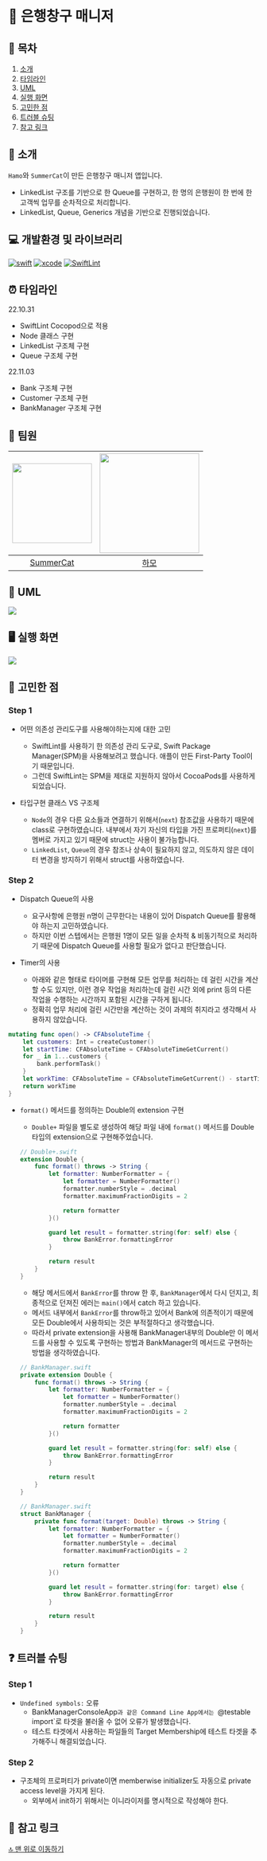 # 🏦 은행창구 매니저

## 📖 목차
1. [소개](#-소개)
2. [타임라인](#-타임라인)
3. [UML](#-uml)
4. [실행 화면](#-실행-화면)
5. [고민한 점](#-고민한-점)
6. [트러블 슈팅](#-트러블-슈팅)
7. [참고 링크](#-참고-링크)

## 🌱 소개

`Hamo`와 `SummerCat`이 만든 은행창구 매니저 앱입니다.

- LinkedList 구조를 기반으로 한 Queue를 구현하고, 한 명의 은행원이 한 번에 한 고객씩 업무를 순차적으로 처리합니다.
- LinkedList, Queue, Generics 개념을 기반으로 진행되었습니다.



## 💻 개발환경 및 라이브러리
[![swift](https://img.shields.io/badge/swift-5.6-orange)]()
[![xcode](https://img.shields.io/badge/Xcode-13.4.1-blue)]()
[![SwiftLint](https://img.shields.io/badge/SwiftLint-0.49-green)]()

## ⏰ 타임라인

22.10.31
- SwiftLint Cocopod으로 적용
- Node 클래스 구현
- LinkedList 구조체 구현
- Queue 구조체 구현

22.11.03 
- Bank 구조체 구현
- Customer 구조체 구현
- BankManager 구조체 구현



## 🧑 팀원
<img src = "https://i.imgur.com/TVKv7PD.png" width=160>|<img src="https://i.imgur.com/ydRkDFq.jpg" width=200>|
|:--:|:--:|
|[SummerCat](https://github.com/dev-summer)|[하모](https://github.com/lxodud)|

## 🌲 UML
![](https://i.imgur.com/mDSi0Tl.png)

## 🖥 실행 화면

![](https://i.imgur.com/I9HaZa7.gif)



## 👀 고민한 점

### Step 1

- 어떤 의존성 관리도구를 사용해야하는지에 대한 고민
    - SwiftLint를 사용하기 한 의존성 관리 도구로, Swift Package Manager(SPM)을 사용해보려고 했습니다. 애플이 만든 First-Party Tool이기 때문입니다.
    - 그런데 SwiftLint는 SPM을 제대로 지원하지 않아서 CocoaPods를 사용하게 되었습니다.

- 타입구현 클래스 VS 구조체
    - `Node`의 경우 다른 요소들과 연결하기 위해서(`next`) 참조값을 사용하기 때문에 class로 구현하였습니다. 내부에서 자기 자신의 타입을 가진 프로퍼티(`next`)를 멤버로 가지고 있기 때문에 struct는 사용이 불가능합니다.
    - `LinkedList`, `Queue`의 경우 참조나 상속이 필요하지 않고, 의도하지 않은 데이터 변경을 방지하기 위해서 struct를 사용하였습니다. 

### Step 2

- Dispatch Queue의 사용
    - 요구사항에 은행원 n명이 근무한다는 내용이 있어 Dispatch Queue를 활용해야 하는지 고민하였습니다.
    - 하지만 이번 스텝에서는 은행원 1명이 모든 일을 순차적 & 비동기적으로 처리하기 때문에 Dispatch Queue를 사용할 필요가 없다고 판단했습니다.

- Timer의 사용
    - 아래와 같은 형태로 타이머를 구현해 모든 업무를 처리하는 데 걸린 시간을 계산할 수도 있지만, 이런 경우 작업을 처리하는데 걸린 시간 외에 print 등의 다른 작업을 수행하는 시간까지 포함된 시간을 구하게 됩니다.
    - 정확히 업무 처리에 걸린 시간만을 계산하는 것이 과제의 취지라고 생각해서 사용하지 않았습니다.

```swift
mutating func open() -> CFAbsoluteTime {
    let customers: Int = createCustomer()
    let startTime: CFAbsoluteTime = CFAbsoluteTimeGetCurrent()
    for _ in 1...customers {
        bank.performTask()
    }
    let workTime: CFAbsoluteTime = CFAbsoluteTimeGetCurrent() - startTime
    return workTime
}
```

- `format()` 메서드를 정의하는 Double의 extension 구현
    - `Double+` 파일을 별도로 생성하여 해당 파일 내에 `format()` 메서드를 Double 타입의 extension으로 구현해주었습니다.
    ```swift
    // Double+.swift
    extension Double {
        func format() throws -> String {
            let formatter: NumberFormatter = {
                let formatter = NumberFormatter()
                formatter.numberStyle = .decimal
                formatter.maximumFractionDigits = 2

                return formatter
            }()

            guard let result = formatter.string(for: self) else {
                throw BankError.formattingError
            }

            return result
        }
    }
    ```
    
    - 해당 메서드에서 `BankError`를 throw 한 후, `BankManager`에서 다시 던지고, 최종적으로 던져진 에러는 `main()`에서 catch 하고 있습니다. 
    - 메서드 내부에서 `BankError`를 throw하고 있어서 Bank에 의존적이기 때문에 모든 Double에서 사용하되는 것은 부적절하다고 생각했습니다.
    - 따라서 private extension을 사용해 BankManager내부의 Double만 이 메서드를 사용할 수 있도록 구현하는 방법과 BankManager의 메서드로 구현하는 방법을 생각하였습니다.

    ```swift
    // BankManager.swift
    private extension Double {
        func format() throws -> String {
            let formatter: NumberFormatter = {
                let formatter = NumberFormatter()
                formatter.numberStyle = .decimal
                formatter.maximumFractionDigits = 2

                return formatter
            }()

            guard let result = formatter.string(for: self) else {
                throw BankError.formattingError
            }

            return result
        }
    }
    ```
    
    ```swift
    // BankManager.swift
    struct BankManager {
        private func format(target: Double) throws -> String {
            let formatter: NumberFormatter = {
                let formatter = NumberFormatter()
                formatter.numberStyle = .decimal
                formatter.maximumFractionDigits = 2

                return formatter
            }()

            guard let result = formatter.string(for: target) else {
                throw BankError.formattingError
            }

            return result
        }
    }
    ```


## ❓ 트러블 슈팅

### Step 1

- `Undefined symbols:` 오류
    - BankManagerConsoleApp`과 같은 Command Line App에서는 `@testable import`로 타겟을 불러올 수 없어 오류가 발생했습니다.
    - 테스트 타겟에서 사용하는 파일들의 Target Membership에 테스트 타겟을 추가해주니 해결되었습니다.

### Step 2

- 구조체의 프로퍼티가 private이면 memberwise initializer도 자동으로 private access level을 가지게 된다.
    - 외부에서 init하기 위해서는 이니라이저를 명시적으로 작성해야 한다.


## 🔗 참고 링크


[🔝 맨 위로 이동하기](#-은행창구-매니저)
